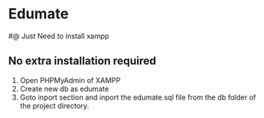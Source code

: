 # Edumate
#@ Just Need to install xampp
## No extra installation required
1. Open PHPMyAdmin of XAMPP
2. Create new db as edumate
3. Goto inport section and inport the edumate.sql file from the db folder of the project directory.
